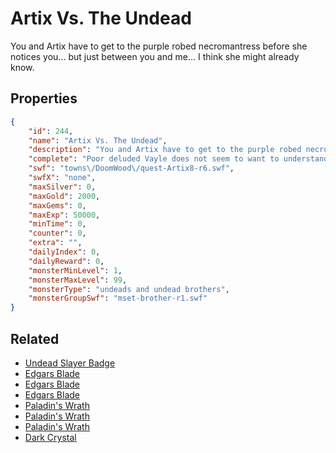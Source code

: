 # Artix Vs. The Undead

You and Artix have to get to the purple robed necromantress before she notices you... but just between you and me... I think she might already know.

## Properties

```json
{
    "id": 244,
    "name": "Artix Vs. The Undead",
    "description": "You and Artix have to get to the purple robed necromantress before she notices you... but just between you and me... I think she might already know.",
    "complete": "Poor deluded Vayle does not seem to want to understand that you and Artix have freed her brother's life force from tormented captivity. You may have just made a dangerous new foe in the Necropolis.",
    "swf": "towns\/DoomWood\/quest-Artix8-r6.swf",
    "swfX": "none",
    "maxSilver": 0,
    "maxGold": 2000,
    "maxGems": 0,
    "maxExp": 50000,
    "minTime": 0,
    "counter": 0,
    "extra": "",
    "dailyIndex": 0,
    "dailyReward": 0,
    "monsterMinLevel": 1,
    "monsterMaxLevel": 99,
    "monsterType": "undeads and undead brothers",
    "monsterGroupSwf": "mset-brother-r1.swf"
}
```

## Related

- [Undead Slayer Badge](../items/1594-undead-slayer-badge.md)
- [Edgars Blade](../items/1650-edgars-blade.md)
- [Edgars Blade](../items/1651-edgars-blade.md)
- [Edgars Blade](../items/1652-edgars-blade.md)
- [Paladin's Wrath](../items/1653-paladin-s-wrath.md)
- [Paladin's Wrath](../items/1654-paladin-s-wrath.md)
- [Paladin's Wrath](../items/1655-paladin-s-wrath.md)
- [Dark Crystal](../items/8378-dark-crystal.md)

